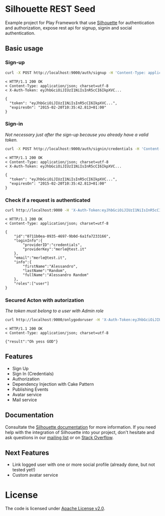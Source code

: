 Silhouette REST Seed
=================================

Example project for Play Framework that use [Silhouette](https://github.com/mohiva/play-silhouette) for authentication and authorization, expose rest api for signup, signin and social authentication.

## Basic usage

### Sign-up

```bash
curl -X POST http://localhost:9000/auth/signup -H 'Content-Type: application/json' -d '{"firstName": "Alessandro", "lastName": "Random", "identifier": "merle@test.it", "password": "ohmygodthispasswordisverystrong!"}' -v
```

```
< HTTP/1.1 200 OK
< Content-Type: application/json; charset=utf-8
< X-Auth-Token: eyJhbGciOiJIUzI1NiIsInR5cCI6IkpXVC...

{
  "token": "eyJhbGciOiJIUzI1NiIsInR5cCI6IkpXVC...",
  "expiresOn": "2015-02-20T10:35:42.813+01:00"
}
```

### Sign-in

_Not necessary just after the sign-up because you already have a valid token._

```bash
curl -X POST http://localhost:9000/auth/signin/credentials -H 'Content-Type: application/json' -d '{"identifier": "merle@test.it", "password": "ohmygodthispasswordisverystrong!"}' -v
```

```
< HTTP/1.1 200 OK
< Content-Type: application/json; charset=utf-8
< X-Auth-Token: eyJhbGciOiJIUzI1NiIsInR5cCI6IkpXVC...

{
  "token": "eyJhbGciOiJIUzI1NiIsInR5cCI6IkpXVC...",
  "expiresOn": "2015-02-20T10:35:42.813+01:00"
}
```

### Check if a request is authenticated

```bash
curl http://localhost:9000 -H 'X-Auth-Token:eyJhbGciOiJIUzI1NiIsInR5cCI6IkpXVC...' -v
```

```
< HTTP/1.1 200 OK
< Content-Type: application/json; charset=utf-8

{
	"id":"0711b0ea-0935-4697-9b0d-6a1fa7233166",
	"loginInfo":{
		"providerID":"credentials",
		"providerKey":"merle@test.it"
	},
	"email":"merle@test.it",
	"info":{
		"firstName":"Alessandro",
		"lastName":"Random",
		"fullName":"Alessandro Random"
	},
	"roles":["user"]
}
```

### Secured Acton with autorization

_The token must belong to a user with Admin role_

```bash
curl http://localhost:9000/onlygodoruser -H 'X-Auth-Token:eyJhbGciOiJIUzI1NiIsInR5cCI6IkpXVC...' -v
```

```
< HTTP/1.1 200 OK
< Content-Type: application/json; charset=utf-8

{"result":"Oh yess GOD"}
```

## Features

* Sign Up
* Sign In (Credentials)
* Authorization
* Dependency Injection with Cake Pattern
* Publishing Events
* Avatar service
* Mail service

## Documentation

Consultate the [Silhouette documentation](http://docs.silhouette.mohiva.com/) for more information. If you need help with the integration of Silhouette into your project, don't hesitate and ask questions in our [mailing list](https://groups.google.com/forum/#!forum/play-silhouette) or on [Stack Overflow](http://stackoverflow.com/questions/tagged/playframework).

## Next Features

* Link logged user with one or more social profile (already done, but not tested yet!)
* Custom avatar service

# License

The code is licensed under [Apache License v2.0](http://www.apache.org/licenses/LICENSE-2.0). 
